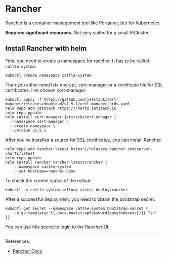 # Rancher

Rancher is a container management tool like Portainer, but for Kubernetes.

**Requires significant resources**. Not very suited for a small PiCluster.

## Install Rancher with helm

First, you need to create a namespace for rancher. It has to be called `cattle-system`.

```Shell
kubectl create namespace cattle-system
```

Then you either need lets encrypt, cert-manager or a certificate file for SSL certificates. I've chosen cert-manager.

```Shell
kubectl apply -f https://github.com/jetstack/cert-manager/releases/download/v1.5.1/cert-manager.crds.yaml
helm repo add jetstack https://charts.jetstack.io
helm repo update
helm install cert-manager jetstack/cert-manager \
  --namespace cert-manager \
  --create-namespace \
  --version v1.5.1
```

After you've installed a source for SSL certificates, you can install Rancher.

```Shell
helm repo add rancher-latest https://releases.rancher.com/server-charts/latest
helm repo update
helm install rancher rancher-latest/rancher \
    --namespace cattle-system
    --set hostname=rancher.home
```

To check the current status of the rollout:

```Shell
kubectl -n cattle-system rollout status deploy/rancher
```

After a successful deployment, you need to obtain the bootstrap secret.

```Shell
kubectl get secret --namespace cattle-system bootstrap-secret \
    -o go-template='{{.data.bootstrapPassword|base64decode}}{{ "\n" }}'
```

You can use this secret to login to the Rancher UI.

---

References:

- [Rancher Docs](https://rancher.com/docs/rancher/v2.6/en/overview/)
